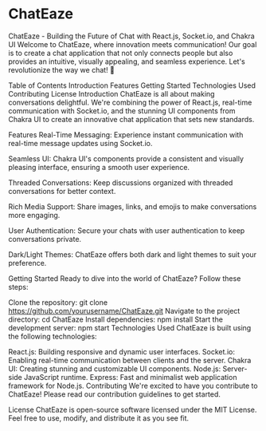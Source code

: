 # ChatEaze
ChatEaze - Building the Future of Chat with React.js, Socket.io, and Chakra UI
Welcome to ChatEaze, where innovation meets communication! Our goal is to create a chat application that not only connects people but also provides an intuitive, visually appealing, and seamless experience. Let's revolutionize the way we chat! 🚀

Table of Contents
Introduction
Features
Getting Started
Technologies Used
Contributing
License
Introduction
ChatEaze is all about making conversations delightful. We're combining the power of React.js, real-time communication with Socket.io, and the stunning UI components from Chakra UI to create an innovative chat application that sets new standards.

Features
Real-Time Messaging: Experience instant communication with real-time message updates using Socket.io.

Seamless UI: Chakra UI's components provide a consistent and visually pleasing interface, ensuring a smooth user experience.

Threaded Conversations: Keep discussions organized with threaded conversations for better context.

Rich Media Support: Share images, links, and emojis to make conversations more engaging.

User Authentication: Secure your chats with user authentication to keep conversations private.

Dark/Light Themes: ChatEaze offers both dark and light themes to suit your preference.

Getting Started
Ready to dive into the world of ChatEaze? Follow these steps:

Clone the repository: git clone https://github.com/yourusername/ChatEaze.git
Navigate to the project directory: cd ChatEaze
Install dependencies: npm install
Start the development server: npm start
Technologies Used
ChatEaze is built using the following technologies:

React.js: Building responsive and dynamic user interfaces.
Socket.io: Enabling real-time communication between clients and the server.
Chakra UI: Creating stunning and customizable UI components.
Node.js: Server-side JavaScript runtime.
Express: Fast and minimalist web application framework for Node.js.
Contributing
We're excited to have you contribute to ChatEaze! Please read our contribution guidelines to get started.

License
ChatEaze is open-source software licensed under the MIT License. Feel free to use, modify, and distribute it as you see fit.

